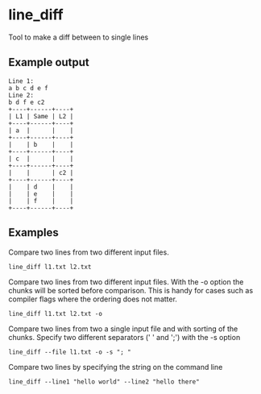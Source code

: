 # line_diff
Tool to make a diff between to single lines

## Example output
```
Line 1:
a b c d e f
Line 2:
b d f e c2
+----+------+----+
| L1 | Same | L2 |
+----+------+----+
| a  |      |    |
+----+------+----+
|    | b    |    |
+----+------+----+
| c  |      |    |
+----+------+----+
|    |      | c2 |
+----+------+----+
|    | d    |    |
|    | e    |    |
|    | f    |    |
+----+------+----+
```

## Examples
Compare two lines from two different input files.
```
line_diff l1.txt l2.txt
```

Compare two lines from two different input files. With the -o option the chunks will be sorted before comparison.
This is handy for cases such as compiler flags where the ordering does not matter.
```
line_diff l1.txt l2.txt -o
```

Compare two lines from two a single input file and with sorting of the chunks. 
Specify two different separators (' ' and ';') with the -s option
```
line_diff --file l1.txt -o -s "; "
```

Compare two lines by specifying the string on the command line
```
line_diff --line1 "hello world" --line2 "hello there"
```